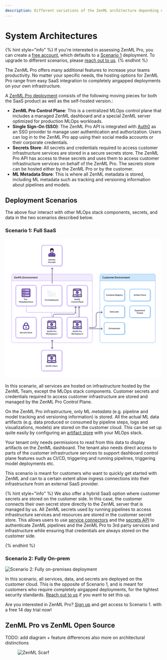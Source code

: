 ```yaml
---
description: Different variations of the ZenML architecture depending on your needs.
---
```


# System Architectures

{% hint style="info" %}
If you're interested in assessing ZenML Pro, you can create
a [free account](https://cloud.zenml.io/?utm\_source=docs\&utm\_medium=referral\_link\&utm\_campaign=cloud\_promotion\&utm\_content=signup\_link),
which defaults to a [Scenario 1](./#scenario-1-full-saas) deployment. To upgrade
to different scenarios, please [reach out to us](mailto:cloud@zenml.io).
{% endhint %}

The ZenML Pro offers many additional features to increase your teams
productivity. No matter your specific needs, the hosting options for ZenML Pro
range from easy SaaS integration to completely airgapped deployments on your own
infrastructure.

A [ZenML Pro deployment](./zenml-pro.md) consists of the following moving pieces for both the SaaS
product as well as the self-hosted version.:

* **ZenML Pro Control Plane**: This is a centralized MLOps control plane that includes a
  managed ZenML dashboard and a special ZenML server optimized for production
  MLOps workloads.
* **Single Sign-On (SSO)**: The ZenML Pro API is integrated
  with [Auth0](https://auth0.com/) as an SSO provider to manage user
  authentication and authorization. Users can log in to the ZenML Pro
  app using their social media accounts or their corporate credentials.
* **Secrets Store**: All secrets and credentials required to access customer
  infrastructure services are stored in a secure secrets store. The ZenML Pro
  API has access to these secrets and uses them to access customer
  infrastructure services on behalf of the ZenML Pro. The secrets store can be
  hosted either by the ZenML Pro or by the customer.
* **ML Metadata Store**: This is where all ZenML metadata is stored, including
  ML metadata such as tracking and versioning information about pipelines and
  models.

## Deployment Scenarios

The above four interact with other MLOps stack components, secrets, and data in
the two scenarios described below.

### Scenario 1: Full SaaS

![Scenario 1: Full SaaS deployment](../.gitbook/assets/cloud_architecture_scenario_1.png)


In this scenario, all services are hosted on infrastructure hosted by the ZenML Team,
except the MLOps stack components.
Customer secrets and credentials required to access customer infrastructure are
stored and managed by the ZenML Pro Control Plane.

On the ZenML Pro infrastructure, only ML _metadata_ (e.g. pipeline and
model tracking and versioning information) is stored. All the actual ML data
artifacts (e.g. data produced or consumed by pipeline steps, logs and
visualizations, models) are stored on the customer cloud. This can be set up
quite easily by configuring
an [artifact store](../component-guide/artifact-stores/artifact-stores.md)
with your MLOps stack.

Your tenant only needs permissions to read from this data to display artifacts
on the ZenML dashboard. The tenant also needs direct access to parts of the
customer infrastructure services to support dashboard control plane features
such as CI/CD, triggering and running pipelines, triggering model deployments
etc.

This scenario is meant for customers who want to quickly get started with ZenML
and can to a certain extent allow ingress connections into their infrastructure
from an external SaaS provider.

{% hint style="info" %}
We also offer a hybrid SaaS option where customer secrets are stored on the
customer side. In this case, the customer connects their own
secret store directly to the ZenML server that is managed by us. All ZenML
secrets used by running pipelines to access infrastructure services and
resources are stored in the customer secret store. This allows users to
use [service connectors](../../how-to/auth-management/service-connectors-guide.md)
and the [secrets API](../../how-to/interact-with-secrets.md) to authenticate
ZenML pipelines and the ZenML Pro to 3rd party services and infrastructure
while ensuring that credentials are always stored on the customer side.

{% endhint %}

### Scenario 2: Fully On-prem

![Scenario 2: Fully on-premises deployment](../.gitbook/assets/cloud_architecture_scenario_5.png)

In this scenario, all services, data, and secrets are deployed on the customer
cloud. This is the opposite of Scenario 1, and is meant for customers who
require completely airgapped deployments, for the tightest security standards. 
[Reach out to us](mailto:cloud@zenml.io) if you want to set this up.

Are you interested in ZenML Pro? [Sign up](https://cloud.zenml.io/?utm\_source=docs\&utm\_medium=referral\_link\&utm\_campaign=cloud\_promotion\&utm\_content=signup\_link)
and get access to Scenario 1. with a free 14 day trial now!

## ZenML Pro vs ZenML Open Source

TODO: add diagram + feature differences
also more on architectural distinctions


<figure><img src="https://static.scarf.sh/a.png?x-pxid=f0b4f458-0a54-4fcd-aa95-d5ee424815bc" alt="ZenML Scarf"><figcaption></figcaption></figure>
